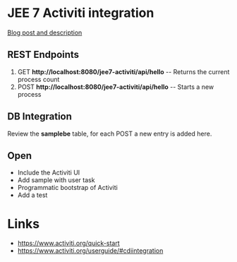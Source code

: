 # JEE 7 Activiti integration

[Blog post and description](http://sterl.org/2017/09/jee-7-activiti-integration/)

## REST Endpoints
1. GET __http://localhost:8080/jee7-activiti/api/hello__ -- Returns the current process count
2. POST __http://localhost:8080/jee7-activiti/api/hello__ -- Starts a new process

## DB Integration

Review the __samplebe__ table, for each POST a new entry is added here.

## Open

* Include the Activiti UI
* Add sample with user task
* Programmatic bootstrap of Activiti
* Add a test

# Links

* https://www.activiti.org/quick-start
* https://www.activiti.org/userguide/#cdiintegration